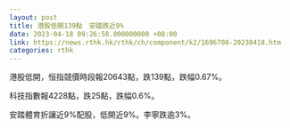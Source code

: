 ```yaml
---
layout: post
title: 港股低開139點　安踏跌近9%
date: 2023-04-18 09:26:58.000000000 +08:00
link: https://news.rthk.hk/rthk/ch/component/k2/1696708-20230418.htm
categories: rthk
---
```


港股低開，恒指競價時段報20643點，跌139點，跌幅0.67%。

科技指數報4228點，跌25點，跌幅0.6%。

安踏體育折讓近9%配股，低開近9%。李寧跌逾3%。
